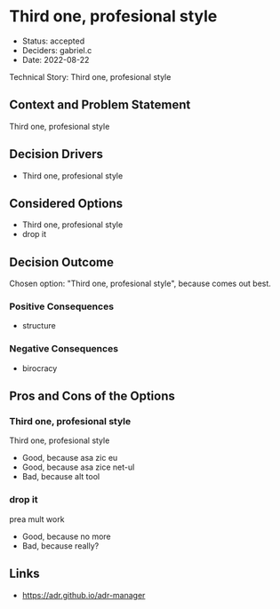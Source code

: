 # Third one, profesional style

* Status: accepted
* Deciders: gabriel.c
* Date: 2022-08-22

Technical Story: Third one, profesional style

## Context and Problem Statement

Third one, profesional style

## Decision Drivers

* Third one, profesional style

## Considered Options

* Third one, profesional style
* drop it

## Decision Outcome

Chosen option: "Third one, profesional style", because comes out best.

### Positive Consequences

* structure

### Negative Consequences

* birocracy

## Pros and Cons of the Options

### Third one, profesional style

Third one, profesional style

* Good, because asa zic eu
* Good, because asa zice net-ul
* Bad, because alt tool

### drop it

prea mult work

* Good, because no more
* Bad, because really?

## Links

* https://adr.github.io/adr-manager
